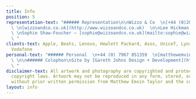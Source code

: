 ```yaml
---
title: Info
position: 5
representation-text: "###### Representation\n\nWizzo & Co  \n[+44 (0)20 7437 2055](tel:02074372055)
  \ \n[wizzoandco.co.uk](http://www.wizzoandco.co.uk)  \n\nLee Hickman — [lee@wizzoandco.co.uk](mailto:lee@wizzoandco.co.uk)
  \ \nSophie Shaw-Foucher — [sophie@wizzoandco.co.uk](mailto:sophie@wizzoandco.co.uk)
  \ "
clients-text: Apple, Beats, Lenovo, Hewlett Packard, Asos, Unicef, Lynx, Adidas, Google,
  Vodafone
personal-text: "###### Personal  \n+44 (0) 7967 851359  \n[matthewemvintaylot@gmail.com](mailto:matthewemvintaylot@gmail.com)
  \ \n\n###### Colophon\nSite by [Gareth Johns Design + Development](https://www.garethjohnsdesign.com)
  \ "
disclaimer-text: All artwork and photography are copyrighted and protected under international
  copyright laws. Artwork may not be reproduced in any form, stored, or manipulated
  without prior written permission from Matthew Emvin Taylor and the copyright holders.
layout: info
---
```


